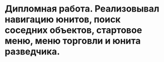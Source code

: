 # Дипломная работа. Реализовывал навигацию юнитов, поиск соседних объектов, стартовое меню, меню торговли и юнита разведчика.
